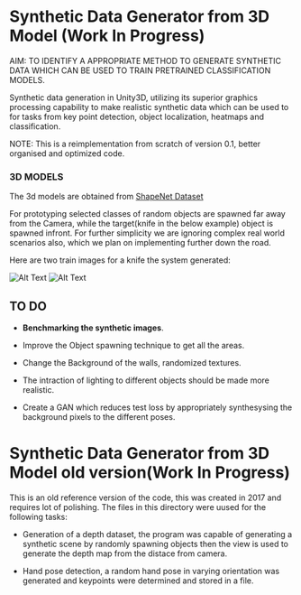 # Synthetic Data Generator from 3D Model (Work In Progress)

AIM: TO IDENTIFY A APPROPRIATE METHOD TO GENERATE SYNTHETIC DATA WHICH CAN BE USED TO TRAIN PRETRAINED CLASSIFICATION MODELS.

Synthetic data generation in Unity3D, utilizing its superior graphics processing capability to make realistic synthetic data 
which can be used to for tasks from key point detection, object localization, heatmaps and classification.

NOTE: This is a reimplementation from scratch of version 0.1, better organised and optimized code.

### 3D MODELS

The 3d models are obtained from [ShapeNet Dataset](https://www.shapenet.org/)

For prototyping selected classes of random objects are spawned far away from the Camera, while the target(knife in the below example) object is spawned infront. For further simplicity we are ignoring complex real world scenarios also, which we plan on implementing further down the road.

Here are two train images for a knife the system generated:

![Alt Text](https://github.com/Fathaah/SynEnv/blob/master/images/1.PNG)    ![Alt Text](https://github.com/Fathaah/SynEnv/blob/master/images/2.PNG)

## TO DO

* **Benchmarking the synthetic images**.
* Improve the Object spawning technique to get all the areas. 


* Change the Background of the walls, randomized textures.


* The intraction of lighting to different objects should be made more realistic.





* Create a GAN which reduces test loss by appropriately synthesysing the background pixels to the different poses.



# Synthetic Data Generator from 3D Model old version(Work In Progress)

This is an old reference version of the code, this was created in 2017 and requires lot of polishing. The files in this directory were uused for the following tasks:

* Generation of a depth dataset, the program was capable of generating a synthetic scene by randomly spawning objects then the view is used to generate the depth map from the distace from camera.

* Hand pose detection, a random hand pose in varying orientation was generated and keypoints were determined and stored in a file.


